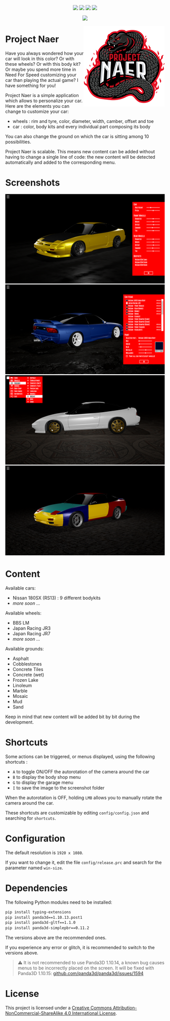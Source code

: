 <p align="center">
  <img src="https://img.shields.io/badge/Version-v0.8.0-blue.svg" />
  <img src="https://img.shields.io/badge/Panda3D-1.10.13-blue.svg" />
  <img src="https://img.shields.io/badge/Python-3.11-blue.svg" />
  <img src="https://img.shields.io/badge/License-CC%20BY--NC--SA%204.0-blue.svg" />
</p>

<p align="center">
  <img src="content/images/github/preview.gif" />
</p>

<img src="content/images/github/logo.png" align="right"/>


Project Naer
============

Have you always wondered how your car will look in this color?
Or with these wheels? Or with this body kit?
Or maybe you spend more time in Need For Speed customizing your car than
playing the actual game? I have something for you!

Project Naer is a simple application which allows to personalize your car.
Here are the elements you can change to customize your car:
- wheels : rim and tyre, color, diameter, width, camber, offset and toe
- car : color, body kits and every individual part composing its body

You can also change the ground on which the car is sitting
among 10 possibilities.

Project Naer is scalable. This means new content can be added without
having to change a single line of code: the new content will be detected
automatically and added to the corresponding menu.


Screenshots
===========

<img src="content/images/github/garage.png"/>
<img src="content/images/github/bodyshop.png"/>
<img src="content/images/github/mainmenu.png"/>
<img src="content/images/github/nissan_rs13.png"/>


Content
=======

Available cars:
- Nissan 180SX (RS13) : 9 different bodykits
- _more soon ..._

Available wheels:
- BBS LM
- Japan Racing JR3
- Japan Racing JR7
- _more soon ..._

Available grounds:
- Asphalt
- Cobblestones
- Concrete Tiles
- Concrete (wet)
- Frozen Lake
- Linoleum
- Marble
- Mosaic
- Mud
- Sand

Keep in mind that new content will be added bit by bit during the development.


Shortcuts
=========

Some actions can be triggered, or menus displayed, using the following shortcuts : 

- `A` to toggle ON/OFF the autorotation of the camera around the car
- `B` to display the body shop menu 
- `G` to display the garage menu
- `I` to save the image to the screenshot folder

When the autorotation is OFF, holding ``LMB`` allows you to 
manually rotate the camera around the car.

These shortcuts are customizable by editing `config/config.json` and searching
for `shortcuts`.


Configuration
=============

The default resolution is `1920 x 1080`.

If you want to change it, edit the file `config/release.prc`
and search for the parameter named `win-size`.


Dependencies
============

The following Python modules need to be installed:

```bash
pip install typing-extensions
pip install panda3d==1.10.13.post1
pip install panda3d-gltf==1.1.0
pip install panda3d-simplepbr==0.11.2
````

The versions above are the recommended ones.

If you experience any error or glitch, it is recommended to switch to the versions 
above.  

> :warning: It is not recommended to use Panda3D 1.10.14, a known bug causes 
> menus to be incorrectly placed on the screen. It will be fixed with Panda3D 
> 1.10.15:
> [github.com/panda3d/panda3d/issues/1594](https://github.com/panda3d/panda3d/issues/1594)


License
=======

This project is licensed under a [Creative Commons Attribution-NonCommercial-ShareAlike 4.0 International License](http://creativecommons.org/licenses/by-nc-sa/4.0/).
